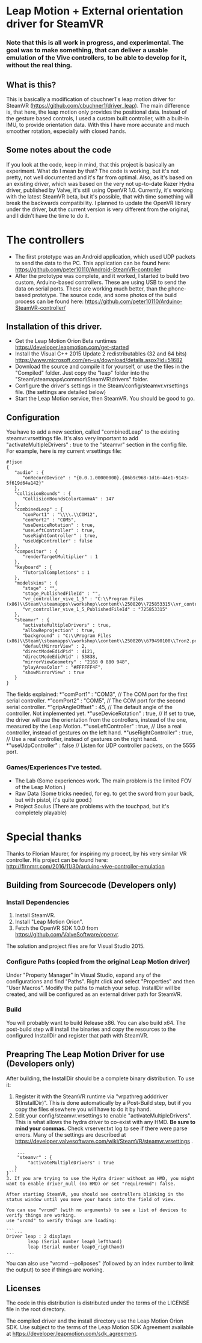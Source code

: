 # Leap Motion + External orientation driver for SteamVR
### Note that this is all work in progress, and experimental. The goal was to make something, that can deliver a usable emulation of the Vive controllers, to be able to develop for it, without the real thing. 
## What is this?
This is basically a modification of cbuchner1's leap motion driver for SteamVR (https://github.com/cbuchner1/driver_leap). The main difference is, that here, the leap motion only provides the positional data. Instead of the gesture based controls, I used a custom built controller, with a built-in IMU, to provide orientation data. With this I have more accurate and much smoother rotation, especially with closed hands.

## Some notes about the code
If you look at the code, keep in mind, that this project is basically an experiment. What do I mean by that? The code is working, but it's not pretty, not well documented and it's far from optimal.
Also, as it's based on an existing driver, which was based on the very not up-to-date Razer Hydra driver, published by Valve, it's still using OpenVR 1.0. Currently, it's working with the latest SteamVR beta, but it's possible, that with time something will break the backwards compatibility. I planned to update the OpenVR library under the driver, but the current version is very different from the original, and I didn't have the time to do it.

# The controllers
- The first prototype was an Android application, which used UDP packets to send the data to the PC. This application can be found here:
https://github.com/peter10110/Android-SteamVR-controller
- After the prototype was complete, and it worked, I started to build two custom, Arduino-based controllers. These are using USB to send the data on serial ports. These are working much better, than the phone-based prototype. The source code, and some photos of the build process can be found here:
https://github.com/peter10110/Arduino-SteamVR-controller/

## Installation of this driver.

- Get the Leap Motion Orion Beta runtimes https://developer.leapmotion.com/get-started
- Install the Visual C++ 2015 Update 2 redistributables (32 and 64 bits) https://www.microsoft.com/en-us/download/details.aspx?id=51682
- Download the source and compile it for yourself, or use the files in the "Compiled" folder. Just copy the "leap" folder into the "Steam\steamapps\common\SteamVR\drivers\" folder.
- Configure the driver's settings in the Steam/config/steamvr.vrsettings file. (the settings are detailed below)
- Start the Leap Motion service, then SteamVR. You should be good to go.

## Configuration
You have to add a new section, called "combinedLeap" to the existing steamvr.vrsettings file. It's also very important to add       "activateMultipleDrivers" : true to the "steamvr" section in the config file.
For example, here is my current vrsettings file:

```
#!json
{
   "audio" : {
      "onRecordDevice" : "{0.0.1.00000000}.{06b9c968-1d16-44e1-9143-5f619d64a142}"
   },
   "collisionBounds" : {
      "CollisionBoundsColorGammaA" : 147
   },
   "combinedLeap" : {
      "comPort1" : "\\\\.\\COM12",
      "comPort2" : "COM5",
      "useDeviceRotation" : true,
      "useLeftController" : true,
      "useRightController" : true,
      "useUdpController" : false
   },
   "compositor" : {
      "renderTargetMultiplier" : 1
   },
   "keyboard" : {
      "TutorialCompletions" : 1
   },
   "modelskins" : {
      "stage" : "",
      "stage_PublishedFileId" : "",
      "vr_controller_vive_1_5" : "C:\\Program Files (x86)\\Steam\\steamapps\\workshop\\content\\250820\\725853315\\vr_controller_vive_1_5\\vr_controller_vive_1_5.obj",
      "vr_controller_vive_1_5_PublishedFileId" : "725853315"
   },
   "steamvr" : {
      "activateMultipleDrivers" : true,
      "allowReprojection" : true,
      "background" : "C:\\Program Files (x86)\\Steam\\steamapps\\workshop\\content\\250820\\679490100\\Tron2.png",
      "defaultMirrorView" : 2,
      "directModeEdidPid" : 4121,
      "directModeEdidVid" : 53838,
      "mirrorViewGeometry" : "2168 0 880 948",
      "playAreaColor" : "#FFFFFF4F",
      "showMirrorView" : true
   }
}
```
The fields explained:
*"comPort1" : "COM3", // The COM port for the first serial controller.
*"comPort2" : "COM5", // The COM port for the second serial controller.
*"gripAngleOffset" : 45, // The default angle of the controller. Not implemented yet.
*"useDeviceRotation" : true, // If set to true, the driver will use the orientation from the controllers, instead of the one, measured by the Leap Motion.
*"useLeftController" : true, // Use a real controller, instead of gestures on the left hand.
*"useRightController" : true, // Use a real controller, instead of gestures on the right hand.
*"useUdpController" : false // Listen for UDP controller packets, on the 5555 port.

### Games/Experiences I've tested.
- The Lab (Some experiences work. The main problem is the limited FOV of the Leap Motion.)
- Raw Data (Some tricks needed, for eg. to get the sword from your back, but with pistol, it's quite good.)
- Project Soulus (There are problems with the touchpad, but it's completely playable)

# Special thanks
Thanks to Florian Maurer, for inspiring my procect, by his very similar VR controller. His project can be found here:
http://flrnmrr.com/2016/11/30/arduino-vive-controller-emulation

## Building from Sourcecode (Developers only)

### Install Dependencies

1. Install SteamVR.
2. Install "Leap Motion Orion".
3. Fetch the OpenVR SDK 1.0.0 from https://github.com/ValveSoftware/openvr.

The solution and project files are for Visual Studio 2015.

### Configure Paths (copied from the original Leap Motion driver)

Under "Property Manager" in Visual Studio, expand any of the configurations and find "Paths".  Right click and select "Properties" and then "User Macros".  Modify the paths to match your setup.  InstallDir will be created, and will be configured as an external driver path for SteamVR.

### Build

You will probably want to build Release x86.  You can also build x64.  The post-build step will install the binaries and copy the resources to the configured InstallDir and register that path with SteamVR.

## Preapring The Leap Motion Driver for use (Developers only)

After building, the InstallDir should be a complete binary distribution.  To use it:

1. Register it with the SteamVR runtime via "vrpathreg adddriver $(InstallDir)".  This is done automatically by a Post-Build step, but if you copy the files elsewhere you will have to do it by hand.
2. Edit your config/steamvr.vrsettings to enable "activateMultipleDrivers".  This is what allows the hydra driver to co-exist with any HMD.  **Be sure to mind your commas.** Check vrserver.txt log to see if there were parse errors.  Many of the settings are described at https://developer.valvesoftware.com/wiki/SteamVR/steamvr.vrsettings .
```{
	...
	"steamvr" : {
        "activateMultipleDrivers" : true
   }
}```
3. If you are trying to use the Hydra driver without an HMD, you might want to enable driver_null (no HMD) or set "requireHmd": false.

After starting SteamVR, you should see controllers blinking in the status window until you move your hands into the field of view.

You can use "vrcmd" (with no arguments) to see a list of devices to verify things are working.
use "vrcmd" to verify things are loading:

```...
Driver leap : 2 displays
        leap (Serial number leap0_lefthand)
        leap (Serial number leap0_righthand)
...
```

You can also use "vrcmd --pollposes" (followed by an index number to limit the output) to see if things are working.

## Licenses

The code in this distribution is distributed under the terms of the LICENSE file in the root directory.

The compiled driver and the install directory use the Leap Motion Orion SDK.  Use subject to the terms of the Leap Motion SDK Agreement available at
https://developer.leapmotion.com/sdk_agreement.
